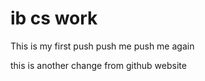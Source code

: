 # ib cs work

This is my first push
push me
push me again


this is another change from github website
